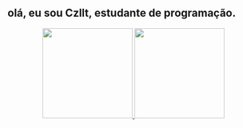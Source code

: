## olá, eu sou Czllt, estudante de programação.
<div align="center">
  <a href="https://github.com/html-czllt">
  <img height="180em" src="https://github-readme-stats.vercel.app/api?username=html-czllt&show_icons=true&theme=dracula&include_all_commits=true&count_private=true"/>
  <img height="180em" src="https://github-readme-stats.vercel.app/api/top-langs/?username=html-czllt&layout=compact&langs_count=7&theme=dracula"/>
</div>
